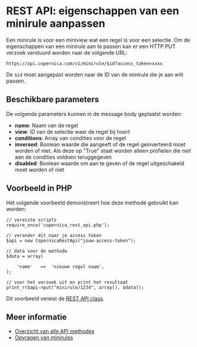 # REST API: eigenschappen van een minirule aanpassen

Een minirule is voor een miniview wat een regel is voor een selectie. Om de eigenschappen van een minirule aan te passen kan er een HTTP PUT verzoek verstuurd worden naar de volgende URL:

`https://api.copernica.com/v1/minirule/$id?access_token=xxxx`

De `$id` moet aangepast worden naar de ID van de minirule die je aan wilt passen.

## Beschikbare parameters
De volgende parameters kunnen in de message body geplaatst worden:

- **name**: Naam van de regel
- **view**: ID van de selectie waar de regel bij hoort
- **conditions**: Array van condities voor de regel
- **inversed**: Boolean waarde die aangeeft of de regel geinverteerd moet worden of niet. Als deze op "True" staat worden alleen profielen die *niet* aan de condities voldoen teruggegeven
- **disabled**: Boolean waarde om aan te geven of de regel uitgeschakeld moet worden of niet

## Voorbeeld in PHP

Het volgende voorbeeld demonstreert hoe deze methode gebruikt kan worden:

	// vereiste scripts
	require_once('copernica_rest_api.php');

	// verander dit naar je access token
	$api = new CopernicaRestApi("jouw-access-token");

	// data voor de methode
	$data = array(
    	
		'name'   =>  'nieuwe regel naam',
	);

	// voer het verzoek uit en print het resultaat
	print_r($api->put("minirule/1234", array(), $data));
	
Dit voorbeeld vereist de [REST API class](rest-php).

## Meer informatie 

- [Overzicht van alle API methodes](rest-api)
- [Opvragen van minirules](./rest-get-minirule)
